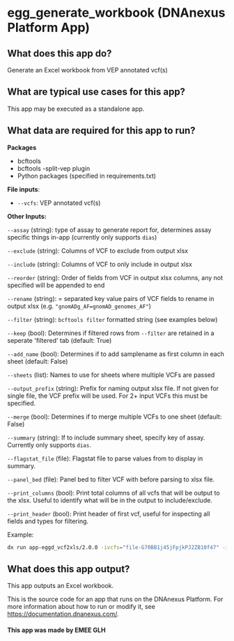 <!-- dx-header -->

# egg_generate_workbook (DNAnexus Platform App)

## What does this app do?

Generate an Excel workbook from VEP annotated vcf(s)

## What are typical use cases for this app?

This app may be executed as a standalone app.

## What data are required for this app to run?

**Packages**

* bcftools
* bcftools -split-vep plugin
* Python packages (specified in requirements.txt)

**File inputs**:

- `--vcfs`: VEP annotated vcf(s)

**Other Inputs:**

`--assay` (string):  type of assay to generate report for, determines assay specific things in-app (currently only supports `dias`)

`--exclude` (string): Columns of VCF to exclude from output xlsx

`--include` (string): Columns of VCF to only include in output xlsx

`--reorder` (string): Order of fields from VCF in output xlsx columns, any not specified will be appended to end

`--rename` (string): = separated key value pairs of VCF fields to rename in output xlsx (e.g. `"gnomADg_AF=gnomAD_genomes_AF"`)

`--filter` (string): `bcftools filter` formatted string (see examples below)

`--keep` (bool): Determines if filtered rows from `--filter` are retained in a seperate 'filtered' tab (default: True)

`--add_name` (bool): Determines if to add samplename as first column in each sheet (default: False)

`--sheets` (list): Names to use for sheets where multiple VCFs are passed

`--output_prefix` (string): Prefix for naming output xlsx file. If not given for single file, the VCF prefix will be used. For 2+ input VCFs this must be specified.

`--merge` (bool): Determines if to merge multiple VCFs to one sheet (default: False)

`--summary` (string): If to include summary sheet, specify key of assay. Currently only supports `dias`.

`--flagstat_file` (file): Flagstat file to parse values from to display in summary.

`--panel_bed` (file): Panel bed to filter VCF with before parsing to xlsx file.

`--print_columns` (bool): Print total columns of all vcfs that will be output to the xlsx. Useful to identify what will be in the output to include/exclude.

`--print_header` (bool): Print header of first vcf, useful for inspecting all fields and types for filtering.

Example:

```bash
dx run app-eggd_vcf2xls/2.0.0 -ivcfs="file-G70BB1j45jFpjkPJ2ZB10f47" -ifilter="bcftools filter -i <0.02" --ikeep=true -irename_cols="gnomADg_AF=gnomAD_genomes_AF" -isummary="dias" -iassay="dias" -iexclude="MLEAC" -iexclude="MLEAF" -iexlcude="MQRankSum"
```

## What does this app output?

This app outputs an Excel workbook.

This is the source code for an app that runs on the DNAnexus Platform.
For more information about how to run or modify it, see
https://documentation.dnanexus.com/.

#### This app was made by EMEE GLH
